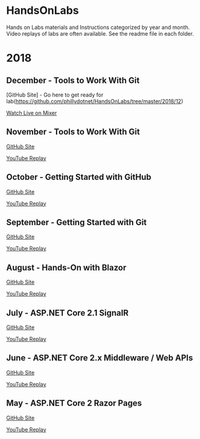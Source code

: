 # HandsOnLabs
Hands on Labs materials and Instructions categorized by year and month.  Video replays of labs are often available.  See the readme file in each folder.

# 2018

## December - Tools to Work With Git
[GitHub Site] - Go here to get ready for lab(https://github.com/phillydotnet/HandsOnLabs/tree/master/2018/12)

[Watch Live on Mixer](https://www.mixer.com/PhillyDotNet)

## November - Tools to Work With Git
[GitHub Site](https://github.com/phillydotnet/HandsOnLabs/tree/master/2018/11)

[YouTube Replay](https://www.youtube.com/watch?v=PwLnaaX_gJQ)

## October - Getting Started with GitHub
[GitHub Site](https://github.com/phillydotnet/HandsOnLabs/tree/master/2018/10)

[YouTube Replay](https://www.youtube.com/watch?v=9hz31McM7HY)

## September - Getting Started with Git
[GitHub Site](https://github.com/phillydotnet/HandsOnLabs/tree/master/2018/09)

[YouTube Replay](https://www.youtube.com/watch?v=SGzEpRdT7nk)

## August - Hands-On with Blazor
[GitHub Site](https://github.com/phillydotnet/HandsOnLabs/tree/master/2018/08) 

[YouTube Replay](https://www.youtube.com/watch?v=q1ca_Als86g)

## July - ASP.NET Core 2.1 SignalR
[GitHub Site](https://github.com/phillydotnet/HandsOnLabs/tree/master/2018/07)

[YouTube Replay](https://www.youtube.com/watch?v=vHgMD7I3Duw)

## June - ASP.NET Core 2.x Middleware / Web APIs
[GitHub Site](https://github.com/phillydotnet/HandsOnLabs/tree/master/2018/06)

[YouTube Replay](https://youtu.be/mbZfuVfgI8w)

## May - ASP.NET Core 2 Razor Pages
[GitHub Site](https://github.com/phillydotnet/HandsOnLabs/tree/master/2018/05)

[YouTube Replay](https://youtu.be/mA9kfF13s30?t=9m5s)